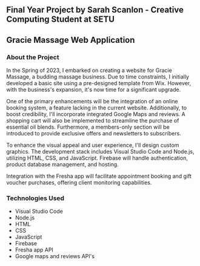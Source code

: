 ## Final Year Project by Sarah Scanlon - Creative Computing Student at SETU 
## Gracie Massage Web Application
### About the Project

In the Spring of 2023, I embarked on creating a website for Gracie Massage, a budding massage business. Due to time constraints, I initially developed a basic site using a pre-designed template from Wix. However, with the business's expansion, it's now time for a significant upgrade.

One of the primary enhancements will be the integration of an online booking system, a feature lacking in the current website. Additionally, to boost credibility, I'll incorporate integrated Google Maps and reviews. A shopping cart will also be implemented to streamline the purchase of essential oil blends. Furthermore, a members-only section will be introduced to provide exclusive offers and newsletters to subscribers.

To enhance the visual appeal and user experience, I'll design custom graphics. The development stack includes Visual Studio Code and Node.js, utilizing HTML, CSS, and JavaScript. Firebase will handle authentication, product database management, and hosting.

Integration with the Fresha app will facilitate appointment booking and gift voucher purchases, offering client monitoring capabilities.

### Technologies Used

- Visual Studio Code
- Node.js
- HTML
- CSS
- JavaScript
- Firebase
- Fresha app API
- Google maps and reviews API's
